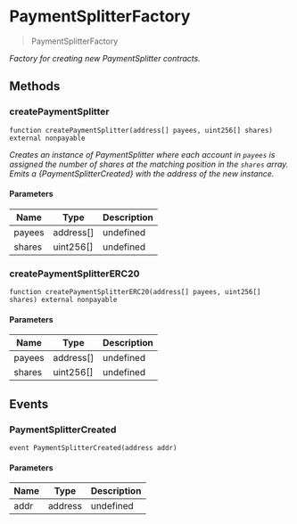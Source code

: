 # PaymentSplitterFactory



> PaymentSplitterFactory



*Factory for creating new _PaymentSplitter_ contracts.*

## Methods

### createPaymentSplitter

```solidity
function createPaymentSplitter(address[] payees, uint256[] shares) external nonpayable
```



*Creates an instance of _PaymentSplitter_ where each account in `payees` is assigned the number of shares at the matching position in the `shares` array. Emits a {PaymentSplitterCreated} with the address of the new instance.*

#### Parameters

| Name | Type | Description |
|---|---|---|
| payees | address[] | undefined |
| shares | uint256[] | undefined |

### createPaymentSplitterERC20

```solidity
function createPaymentSplitterERC20(address[] payees, uint256[] shares) external nonpayable
```





#### Parameters

| Name | Type | Description |
|---|---|---|
| payees | address[] | undefined |
| shares | uint256[] | undefined |



## Events

### PaymentSplitterCreated

```solidity
event PaymentSplitterCreated(address addr)
```





#### Parameters

| Name | Type | Description |
|---|---|---|
| addr  | address | undefined |



